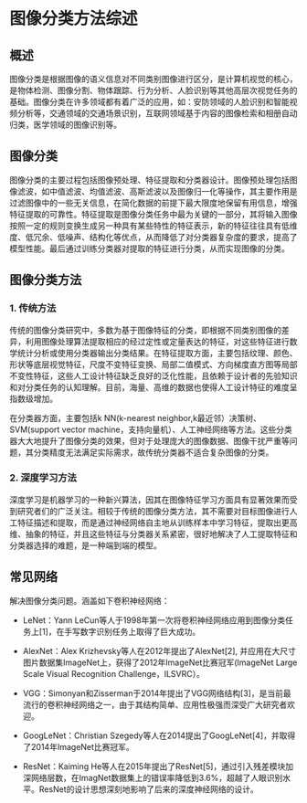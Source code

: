 # 图像分类方法综述

## 概述

图像分类是根据图像的语义信息对不同类别图像进行区分，是计算机视觉的核心，是物体检测、图像分割、物体跟踪、行为分析、人脸识别等其他高层次视觉任务的基础。图像分类在许多领域都有着广泛的应用，如：安防领域的人脸识别和智能视频分析等，交通领域的交通场景识别，互联网领域基于内容的图像检索和相册自动归类，医学领域的图像识别等。

## 图像分类

图像分类的主要过程包括图像预处理、特征提取和分类器设计。图像预处理包括图像滤波，如中值滤波、均值滤波、高斯滤波以及图像归一化等操作，其主要作用是过滤图像中的一些无关信息，在简化数据的前提下最大限度地保留有用信息，增强特征提取的可靠性。特征提取是图像分类任务中最为关键的一部分，其将输入图像按照一定的规则变换生成另一种具有某些特性的特征表示，新的特征往往具有低维度、低冗余、低噪声、结构化等优点，从而降低了对分类器复杂度的要求，提高了模型性能。最后通过训练分类器对提取的特征进行分类，从而实现图像的分类。

## 图像分类方法

### 1. 传统方法

传统的图像分类研究中，多数为基于图像特征的分类，即根据不同类别图像的差异，利用图像处理算法提取相应的经过定性或定量表达的特征，对这些特征进行数学统计分析或使用分类器输出分类结果。在特征提取方面，主要包括纹理、颜色、形状等底层视觉特征，尺度不变特征变换、局部二值模式、方向梯度直方图等局部不变性特征，这些人工设计特征缺乏良好的泛化性能，且依赖于设计者的先验知识和对分类任务的认知理解。目前，海量、高维的数据也使得人工设计特征的难度呈指数级增加。

在分类器方面，主要包括k NN(k-nearest neighbor,k最近邻）决策树、SVM(support vector machine，支持向量机）、人工神经网络等方法。这些分类器大大地提升了图像分类的效果，但对于处理庞大的图像数据、图像干扰严重等问题，其分类精度无法满足实际需求，故传统分类器不适合复杂图像的分类。

### 2. 深度学习方法

深度学习是机器学习的一种新兴算法，因其在图像特征学习方面具有显著效果而受到研究者们的广泛关注。相较于传统的图像分类方法，其不需要对目标图像进行人工特征描述和提取，而是通过神经网络自主地从训练样本中学习特征，提取出更高维、抽象的特征，并且这些特征与分类器关系紧密，很好地解决了人工提取特征和分类器选择的难题，是一种端到端的模型。

## 常见网络
解决图像分类问题。涵盖如下卷积神经网络：
- LeNet：Yann LeCun等人于1998年第一次将卷积神经网络应用到图像分类任务上[1]，在手写数字识别任务上取得了巨大成功。
- AlexNet：Alex Krizhevsky等人在2012年提出了AlexNet[2], 并应用在大尺寸图片数据集ImageNet上，获得了2012年ImageNet比赛冠军(ImageNet Large Scale Visual Recognition Challenge，ILSVRC）。
- VGG：Simonyan和Zisserman于2014年提出了VGG网络结构[3]，是当前最流行的卷积神经网络之一，由于其结构简单、应用性极强而深受广大研究者欢迎。

- GoogLeNet：Christian Szegedy等人在2014提出了GoogLeNet[4]，并取得了2014年ImageNet比赛冠军。

- ResNet：Kaiming He等人在2015年提出了ResNet[5]，通过引入残差模块加深网络层数，在ImagNet数据集上的错误率降低到3.6%，超越了人眼识别水平。ResNet的设计思想深刻地影响了后来的深度神经网络的设计。


